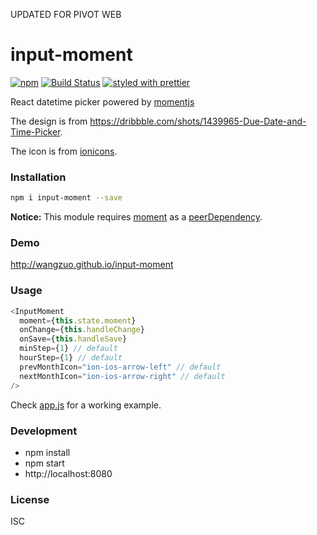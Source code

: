 UPDATED FOR PIVOT WEB

# input-moment 
[![npm](https://img.shields.io/npm/v/input-moment.svg)](https://www.npmjs.com/package/input-moment)
[![Build Status](https://travis-ci.org/wangzuo/input-moment.svg?branch=master)](https://travis-ci.org/wangzuo/input-moment)
[![styled with prettier](https://img.shields.io/badge/styled_with-prettier-ff69b4.svg)](https://github.com/prettier/prettier)

React datetime picker powered by [momentjs](http://momentjs.com)

The design is from https://dribbble.com/shots/1439965-Due-Date-and-Time-Picker.

The icon is from [ionicons](http://ionicons.com/).

### Installation
``` sh
npm i input-moment --save
```

**Notice:** This module requires [moment](https://www.npmjs.com/package/moment) as a [peerDependency](https://docs.npmjs.com/files/package.json#peerdependencies).

### Demo
http://wangzuo.github.io/input-moment

### Usage
``` javascript
<InputMoment
  moment={this.state.moment}
  onChange={this.handleChange}
  onSave={this.handleSave}
  minStep={1} // default
  hourStep={1} // default
  prevMonthIcon="ion-ios-arrow-left" // default
  nextMonthIcon="ion-ios-arrow-right" // default
/>
```
Check [app.js](https://github.com/wangzuo/input-moment/blob/master/example/app.js) for a working example.

### Development
- npm install
- npm start
- http://localhost:8080

### License
ISC
